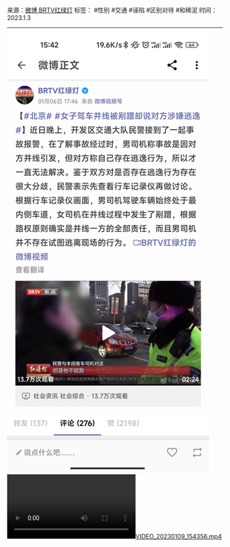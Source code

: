 来源：[微博 BRTV红绿灯](https://weibo.com/2255706173/Mn40CcDso)
标签： #性别 #交通 #诬陷 #区别对待 #和稀泥
时间：2023.1.3
***
![](https://raw.githubusercontent.com/bluntvoice/mypic/main/Screenshot_20230109154223.jpg)
[![VIDEO_20230109_154356.mp4](https://raw.githubusercontent.com/bluntvoice/mypic/main/VIDEO_20230109_154356.mp4)](https://raw.githubusercontent.com/bluntvoice/mypic/main/VIDEO_20230109_154356.mp4)